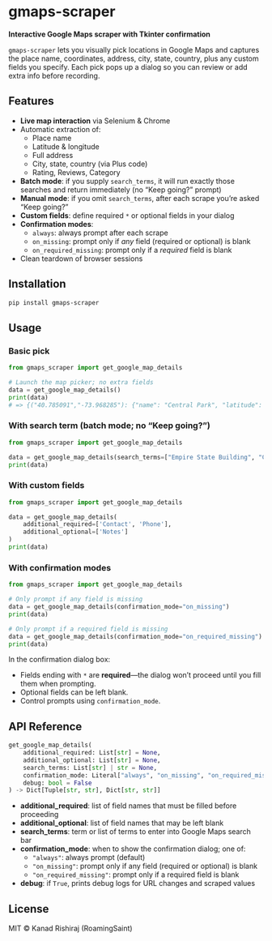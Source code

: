 # gmaps-scraper

**Interactive Google Maps scraper with Tkinter confirmation**

`gmaps-scraper` lets you visually pick locations in Google Maps and captures the place name, coordinates, address, city, state, country, plus any custom fields you specify. Each pick pops up a dialog so you can review or add extra info before recording.

## Features

- **Live map interaction** via Selenium & Chrome  
- Automatic extraction of:
  - Place name
  - Latitude & longitude
  - Full address
  - City, state, country (via Plus code)
  - Rating, Reviews, Category  
- **Batch mode**: if you supply `search_terms`, it will run exactly those searches and return immediately (no “Keep going?” prompt)  
- **Manual mode**: if you omit `search_terms`, after each scrape you’re asked “Keep going?”  
- **Custom fields**: define required `*` or optional fields in your dialog  
- **Confirmation modes**:
  - `always`: always prompt after each scrape
  - `on_missing`: prompt only if *any* field (required or optional) is blank
  - `on_required_missing`: prompt only if a *required* field is blank  
- Clean teardown of browser sessions

## Installation

```bash
pip install gmaps-scraper
```

## Usage

### Basic pick

```python
from gmaps_scraper import get_google_map_details

# Launch the map picker; no extra fields
data = get_google_map_details()
print(data)
# => {("40.785091","-73.968285"): {"name": "Central Park", "latitude": "...", ...}}
```

### With search term (batch mode; no “Keep going?”)

```python
from gmaps_scraper import get_google_map_details

data = get_google_map_details(search_terms=["Empire State Building", "Central Park"])
print(data)
```

### With custom fields

```python
from gmaps_scraper import get_google_map_details

data = get_google_map_details(
    additional_required=['Contact', 'Phone'],
    additional_optional=['Notes']
)
print(data)
```

### With confirmation modes

```python
from gmaps_scraper import get_google_map_details

# Only prompt if any field is missing
data = get_google_map_details(confirmation_mode="on_missing")
print(data)

# Only prompt if a required field is missing
data = get_google_map_details(confirmation_mode="on_required_missing")
print(data)
```

In the confirmation dialog box:
- Fields ending with `*` are **required**—the dialog won’t proceed until you fill them when prompting.
- Optional fields can be left blank.
- Control prompts using `confirmation_mode`.

## API Reference

```python
get_google_map_details(
    additional_required: List[str] = None,
    additional_optional: List[str] = None,
    search_terms: List[str] | str = None,
    confirmation_mode: Literal["always", "on_missing", "on_required_missing"] = "always",
    debug: bool = False
) -> Dict[Tuple[str, str], Dict[str, str]]
```

- **additional_required**: list of field names that must be filled before proceeding  
- **additional_optional**: list of field names that may be left blank  
- **search_terms**: term or list of terms to enter into Google Maps search bar  
- **confirmation_mode**: when to show the confirmation dialog; one of:
  - `"always"`: always prompt (default)
  - `"on_missing"`: prompt only if any field (required or optional) is blank  
  - `"on_required_missing"`: prompt only if a required field is blank  
- **debug**: if `True`, prints debug logs for URL changes and scraped values  

## License

MIT © Kanad Rishiraj (RoamingSaint)
